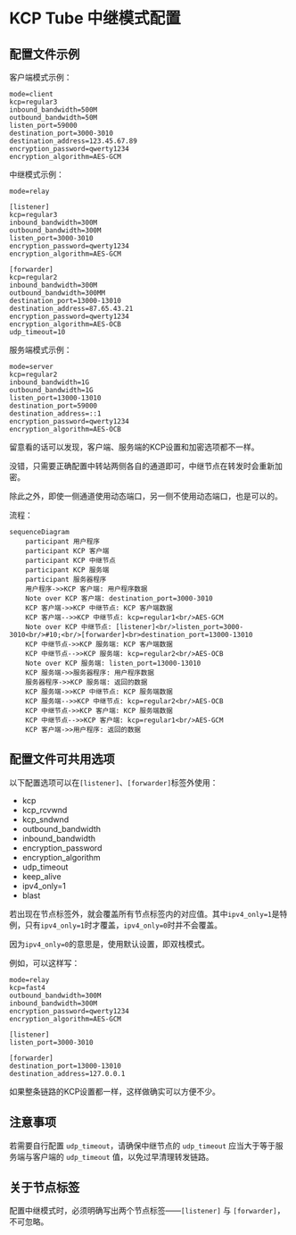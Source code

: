 # KCP Tube 中继模式配置

## 配置文件示例

客户端模式示例：
```
mode=client
kcp=regular3
inbound_bandwidth=500M
outbound_bandwidth=50M
listen_port=59000
destination_port=3000-3010
destination_address=123.45.67.89
encryption_password=qwerty1234
encryption_algorithm=AES-GCM
```

中继模式示例：
```
mode=relay

[listener]
kcp=regular3
inbound_bandwidth=300M
outbound_bandwidth=300M
listen_port=3000-3010
encryption_password=qwerty1234
encryption_algorithm=AES-GCM

[forwarder]
kcp=regular2
inbound_bandwidth=300M
outbound_bandwidth=300MM
destination_port=13000-13010
destination_address=87.65.43.21
encryption_password=qwerty1234
encryption_algorithm=AES-OCB
udp_timeout=10
```

服务端模式示例：
```
mode=server
kcp=regular2
inbound_bandwidth=1G
outbound_bandwidth=1G
listen_port=13000-13010
destination_port=59000
destination_address=::1
encryption_password=qwerty1234
encryption_algorithm=AES-OCB
```

留意看的话可以发现，客户端、服务端的KCP设置和加密选项都不一样。

没错，只需要正确配置中转站两侧各自的通道即可，中继节点在转发时会重新加密。

除此之外，即使一侧通道使用动态端口，另一侧不使用动态端口，也是可以的。

流程：
```mermaid
sequenceDiagram
    participant 用户程序
    participant KCP 客户端
    participant KCP 中继节点
    participant KCP 服务端
    participant 服务器程序
    用户程序->>KCP 客户端: 用户程序数据
    Note over KCP 客户端: destination_port=3000-3010
    KCP 客户端->>KCP 中继节点: KCP 客户端数据
    KCP 客户端-->>KCP 中继节点: kcp=regular1<br/>AES-GCM
    Note over KCP 中继节点: [listener]<br/>listen_port=3000-3010<br/>#10;<br/>[forwarder]<br>destination_port=13000-13010
    KCP 中继节点->>KCP 服务端: KCP 客户端数据
    KCP 中继节点-->>KCP 服务端: kcp=regular2<br/>AES-OCB
    Note over KCP 服务端: listen_port=13000-13010
    KCP 服务端->>服务器程序: 用户程序数据
    服务器程序->>KCP 服务端: 返回的数据
    KCP 服务端->>KCP 中继节点: KCP 服务端数据
    KCP 服务端-->>KCP 中继节点: kcp=regular2<br/>AES-OCB
    KCP 中继节点->>KCP 客户端: KCP 服务端数据
    KCP 中继节点-->>KCP 客户端: kcp=regular1<br/>AES-GCM
    KCP 客户端->>用户程序: 返回的数据
```

## 配置文件可共用选项

以下配置选项可以在`[listener]`、`[forwarder]`标签外使用：
- kcp
- kcp_rcvwnd
- kcp_sndwnd
- outbound_bandwidth
- inbound_bandwidth
- encryption_password
- encryption_algorithm
- udp_timeout
- keep_alive
- ipv4_only=1
- blast

若出现在节点标签外，就会覆盖所有节点标签内的对应值。其中`ipv4_only=1`是特例，只有`ipv4_only=1`时才覆盖，`ipv4_only=0`时并不会覆盖。

因为`ipv4_only=0`的意思是，使用默认设置，即双栈模式。

例如，可以这样写：
```
mode=relay
kcp=fast4
outbound_bandwidth=300M
inbound_bandwidth=300M
encryption_password=qwerty1234
encryption_algorithm=AES-GCM

[listener]
listen_port=3000-3010

[forwarder]
destination_port=13000-13010
destination_address=127.0.0.1
```

如果整条链路的KCP设置都一样，这样做确实可以方便不少。

## 注意事项
若需要自行配置 `udp_timeout`，请确保中继节点的 `udp_timeout` 应当大于等于服务端与客户端的 `udp_timeout` 值，以免过早清理转发链路。

## 关于节点标签
配置中继模式时，必须明确写出两个节点标签——`[listener]` 与 `[forwarder]`，不可忽略。